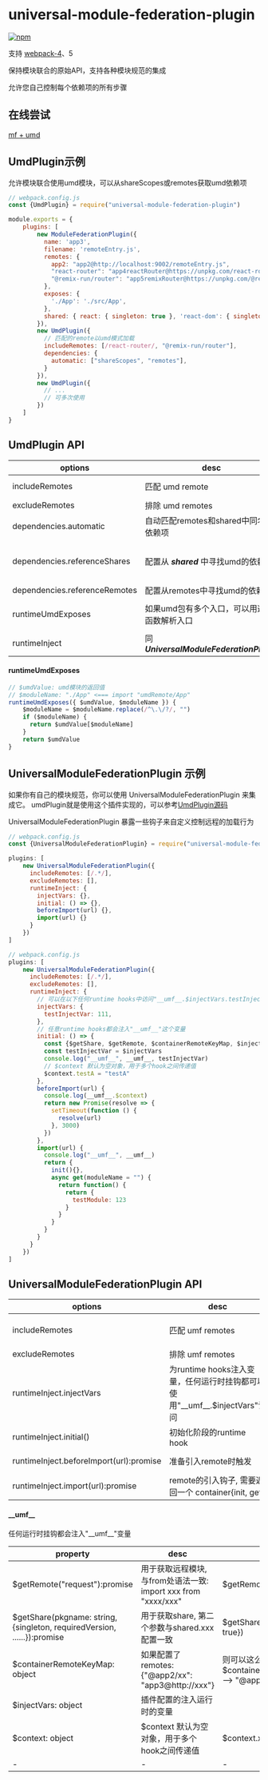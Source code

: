 # universal-module-federation-plugin

[![npm](https://img.shields.io/npm/v/universal-module-federation-plugin.svg)](https://www.npmjs.com/package/universal-module-federation-plugin)

支持 [webpack-4](https://github.com/module-federation/webpack-4)、5

保持模块联合的原始API，支持各种模块规范的集成

允许您自己控制每个依赖项的所有步骤

## 在线尝试

[mf + umd](https://stackblitz.com/github/wpmjs/examples/tree/main/umf-demo?file=app2%2Fwebpack.config.js)

## UmdPlugin示例

允许模块联合使用umd模块，可以从shareScopes或remotes获取umd依赖项

``` js
// webpack.config.js
const {UmdPlugin} = require("universal-module-federation-plugin")

module.exports = {
    plugins: [
        new ModuleFederationPlugin({
          name: 'app3',
          filename: 'remoteEntry.js',
          remotes: {
            app2: "app2@http://localhost:9002/remoteEntry.js",
            "react-router": "app4reactRouter@https://unpkg.com/react-router@6.4.3/dist/umd/react-router.production.min.js",
            "@remix-run/router": "app5remixRouter@https://unpkg.com/@remix-run/router@1.0.3/dist/router.umd.min.js"
          },
          exposes: {
            './App': './src/App',
          },
          shared: { react: { singleton: true }, 'react-dom': { singleton: true } },
        }),
        new UmdPlugin({
          // 匹配的remote以umd模式加载
          includeRemotes: [/react-router/, "@remix-run/router"],
          dependencies: {
            automatic: ["shareScopes", "remotes"],
          }
        }),
        new UmdPlugin({
          // ...
          // 可多次使用
        })   
    ]
}
```

## UmdPlugin API

| options                       | desc                                       | default                           | examles                                           |
|-------------------------------|--------------------------------------------|-----------------------------------|:--------------------------------------------------|
| includeRemotes                | 匹配 umd remote                            | []                                | [/umd-app/, "app3"]                               |
| excludeRemotes                | 排除 umd remotes                           | []                                | ["app2"]                                          |
| dependencies.automatic        | 自动匹配remotes和shared中同名的依赖项      | ["shareScopes", "remotes"]        |                                                   |
| dependencies.referenceShares  | 配置从 __*shared*__ 中寻找umd的依赖                | {}                                | {react: {singleton: true, requiredVersion: "17"}} |
| dependencies.referenceRemotes | 配置从remotes中寻找umd的依赖               | {}                                | {react: "app5"}                                   |
| runtimeUmdExposes             | 如果umd包有多个入口，可以用这个函数解析入口 | ({$umdValue}) => return $umdValue |                                                   |
| runtimeInject                 | 同 __*UniversalModuleFederationPlugin*__   |                                   |                                                   |

#### runtimeUmdExposes
``` js
// $umdValue: umd模块的返回值
// $moduleName: "./App" <=== import "umdRemote/App"
runtimeUmdExposes({ $umdValue, $moduleName }) {
    $moduleName = $moduleName.replace(/^\.\/?/, "")
    if ($moduleName) {
      return $umdValue[$moduleName]
    }
    return $umdValue
}
```

## UniversalModuleFederationPlugin 示例

如果你有自己的模块规范，你可以使用 UniversalModuleFederationPlugin 来集成它。 umdPlugin就是使用这个插件实现的，可以参考[UmdPlugin源码](./src/UmdPlugin.js)

UniversalModuleFederationPlugin 暴露一些钩子来自定义控制远程的加载行为

``` js
// webpack.config.js
const {UniversalModuleFederationPlugin} = require("universal-module-federation-plugin")

plugins: [
    new UniversalModuleFederationPlugin({
      includeRemotes: [/.*/],
      excludeRemotes: [],
      runtimeInject: {
        injectVars: {},
        initial: () => {},
        beforeImport(url) {},
        import(url) {}
      }
    })
]
```


``` js
// webpack.config.js
plugins: [
    new UniversalModuleFederationPlugin({
      includeRemotes: [/.*/],
      excludeRemotes: [],
      runtimeInject: {
        // 可以在以下任何runtime hooks中访问"__umf__.$injectVars.testInjectVar"
        injectVars: {
          testInjectVar: 111,
        },
        // 任意runtime hooks都会注入"__umf__"这个变量
        initial: () => {
          const {$getShare, $getRemote, $containerRemoteKeyMap, $injectVars, $context} = __umf__
          const testInjectVar = $injectVars
          console.log("__umf__", __umf__, testInjectVar)
          // $context 默认为空对象，用于多个hook之间传递值
          $context.testA = "testA"
        },
        beforeImport(url) {
          console.log(__umf__.$context)
          return new Promise(resolve => {
            setTimeout(function () {
              resolve(url)
            }, 3000)
          })
        },
        import(url) {
          console.log("__umf__", __umf__)
          return {
            init(){},
            async get(moduleName = "") {
              return function() {
                return {
                  testModule: 123
                }
              }
            }
          }
        }
      }
    })
]
```

## UniversalModuleFederationPlugin API

| options                                      | desc                                                                                       | default      | examles             |
|----------------------------------------------|--------------------------------------------------------------------------------------------|--------------|:--------------------|
| includeRemotes                               | 匹配 umf remotes                                                                          | []           | [/umf-app/, "app3"] |
| excludeRemotes                               | 排除 umf remotes                                                                        | []           | ["app2"]            |
| runtimeInject.injectVars                     | 为runtime hooks注入变量，任何运行时挂钩都可以使用"\_\_umf\_\_.$injectVars"访问 | {}           | {test: 123}         |
| runtimeInject.initial()                      | 初始化阶段的runtime hook                                                                      | function(){} |                     |
| runtimeInject.beforeImport(url):promise<url> | 准备引入remote时触发 | function(){} |                     |
| runtimeInject.import(url):promise<module>    | remote的引入钩子, 需要返回一个 container{init, get}                        | function(){} |                     

#### \_\_umf\_\_

任何运行时挂钩都会注入"\_\_umf\_\_"变量

| property                                                             | desc                                                                                                                 | examles                                    |
|----------------------------------------------------------------------|----------------------------------------------------------------------------------------------------------------------|--------------------------------------------|
| $getRemote("request"):promise<module>                                | 用于获取远程模块, 与from处语法一致: import xxx from "xxxx/xxx"                                                         | $getRemote("app2/App")                     |
| $getShare(pkgname: string, {singleton, requiredVersion, ......}):promise<module> | 用于获取share, 第二个参数与shared.xxx配置一致                                                         | $getShare("react", {singleton: true})      |
| $containerRemoteKeyMap: object                                       | 如果配置了 remotes: {"@app2/xx": "app3@http://xxx"}  | 则可以这么获取remotes的映射: $containerRemoteKeyMap.app3 --> "@app2/xx" |
| $injectVars: object                                                  | 插件配置的注入运行时的变量                                                                                        |                                            |
| $context: object                                                     | $context 默认为空对象，用于多个hook之间传递值                                   | $context.xxx = xxx                         |
| -                                                                    | -                                                                                                                    | -                                          |

